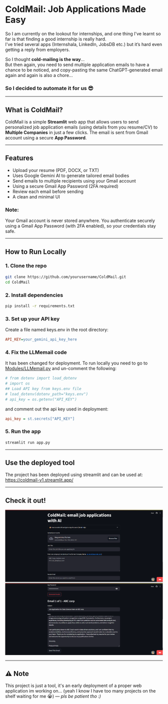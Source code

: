 #  ColdMail: Job Applications Made Easy

So I am currently on the lookout for internships, and one thing I've learnt so far is that finding a good internship is really hard.  
I've tried several apps (Internshala, LinkedIn, JobsDB etc.) but it’s hard even getting a reply from employers.

So I thought **cold-mailing is the way**...  
But then again, you need to send multiple application emails to have a chance to be noticed, and copy-pasting the same ChatGPT-generated email again and again is also a chore...

### So I decided to automate it for us 😎

---

##  What is ColdMail?

ColdMail is a simple **Streamlit** web app that allows users to send personalized job application emails (using details from you resume/CV) to **Multiple Companies** in just a few clicks. The email is sent from Gmail account using a secure **App Password**.

---

##  Features

-  Upload your resume (PDF, DOCX, or TXT)
-  Uses Google Gemini AI to generate tailored email bodies
-  Send emails to multiple recipients using your Gmail account
-  Using a secure Gmail App Password (2FA required)
-  Review each email before sending
-  A clean and minimal UI

### Note: 
Your Gmail account is never stored anywhere.
You authenticate securely using a Gmail App Password (with 2FA enabled), so your credentials stay safe.

---

##  How to Run Locally

### 1. **Clone the repo**

```bash
git clone https://github.com/yourusername/ColdMail.git
cd ColdMail
```
### 2. **Install dependencies**

```bash
pip install -r requirements.txt
```
### 3. **Set up your API key**
Create a file named keys.env in the root directory:
```ini
API_KEY=your_gemini_api_key_here
```
### 4. **Fix the LLMemail code**
It has been changed for deployment. To run locally you need to go to [Modules/LLMemail.py](Modules/LLMemail.py) and un-comment the following:
```ini
# from dotenv import load_dotenv
# import os
## Load API key from keys.env file
# load_dotenv(dotenv_path="keys.env")
# api_key = os.getenv("API_KEY")
```
and comment out the api key used in deployment:
```ini
api_key = st.secrets["API_KEY"]
```
### 5. **Run the app**
```bash
streamlit run app.py
```

---

## Use the deployed tool

The project has been deployed using streamlit and can be used at: https://coldmail-v1.streamlit.app/

---

## Check it out!

![Input Body](images/Coldmail.png)
![Output Body](images/Action.png)

---

## ⚠️ Note

This project is just a tool, it's an early deployment of a proper web application im working on...
(yeah I know I have too many projects on the shelf waiting for me 😭) — *pls be patient tho :)*
